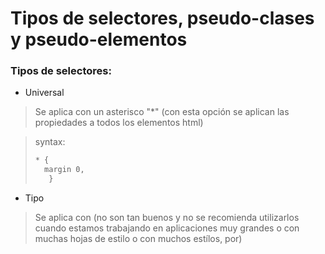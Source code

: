 # Tipos de selectores, pseudo-clases y pseudo-elementos

### Tipos de selectores:

* Universal
> Se aplica con un asterisco "*"  (con esta opción se aplican las propiedades a todos los elementos html) 

> syntax:
> ```html
> * {
>	margin 0, 
>	 } 
> ```

* Tipo
> Se aplica con (no son tan buenos y no se recomienda utilizarlos cuando estamos trabajando en aplicaciones muy grandes o con muchas hojas de estilo o con muchos estílos, por)
